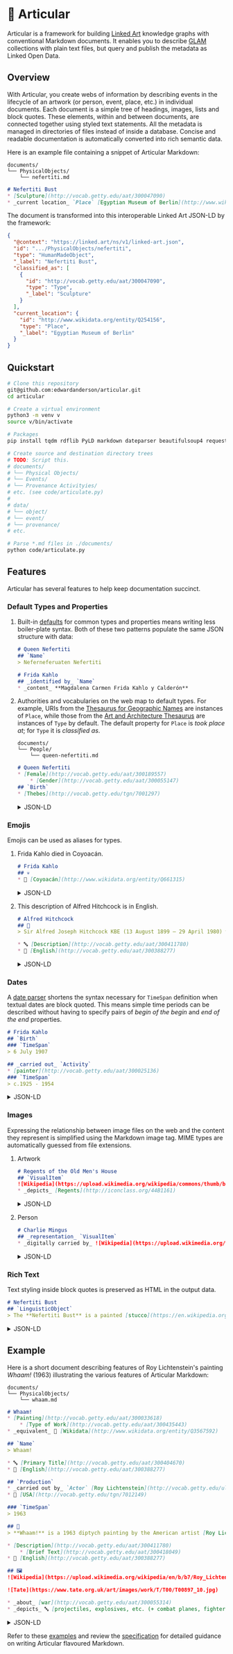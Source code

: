 # 🦾 Articular

Articular is a framework for building [Linked Art](https://linked.art/) knowledge graphs with conventional Markdown documents. It enables you to describe [GLAM](https://en.wikipedia.org/wiki/GLAM_%28industry%29) collections with plain text files, but query and publish the metadata as Linked Open Data.



## Overview

With Articular, you create webs of information by describing events in the lifecycle of an artwork (or person, event, place, etc.) in individual documents. Each document is a simple tree of headings, images, lists and block quotes. These elements, within and between documents, are connected together using styled text statements. All the metadata is managed in directories of files instead of inside a database. Concise and readable documentation is automatically converted into rich semantic data.

Here is an example file containing a snippet of Articular Markdown:

```text
documents/
└── PhysicalObjects/
    └── nefertiti.md
```

```markdown
# Nefertiti Bust
* [Sculpture](http://vocab.getty.edu/aat/300047090)
* _current location_ `Place` [Egyptian Museum of Berlin](http://www.wikidata.org/entity/Q254156)
```

The document is transformed into this interoperable Linked Art JSON-LD by the framework:

```json
{
  "@context": "https://linked.art/ns/v1/linked-art.json",
  "id": ".../PhysicalObjects/nefertiti",
  "type": "HumanMadeObject",
  "_label": "Nefertiti Bust",
  "classified_as": [
    {
      "id": "http://vocab.getty.edu/aat/300047090",
      "type": "Type",
      "_label": "Sculpture"
    }
  ],
  "current_location": {
    "id": "http://www.wikidata.org/entity/Q254156",
    "type": "Place",
    "_label": "Egyptian Museum of Berlin"
  }
}
```



## Quickstart

```bash
# Clone this repository
git@github.com:edwardanderson/articular.git
cd articular

# Create a virtual environment
python3 -m venv v
source v/bin/activate

# Packages
pip install tqdm rdflib PyLD markdown dateparser beautifulsoup4 requests

# Create source and destination directory trees
# TODO: Script this.
# documents/
# └── Physical Objects/
# └── Events/
# └── Provenance Activityies/
# etc. (see code/articulate.py)
#
# data/
# └── object/
# └── event/
# └── provenance/
# etc.

# Parse *.md files in ./documents/
python code/articulate.py
```



## Features

Articular has several features to help keep documentation succinct.



### Default Types and Properties

1. Built-in [defaults](defaults.json) for common types and properties means writing less boiler-plate syntax. Both of these two patterns populate the same JSON structure with data:

    ```markdown
    # Queen Nefertiti
    ## `Name`
    > Neferneferuaten Nefertiti
    ```

    ```markdown
    # Frida Kahlo
    ## _identified by_ `Name`
    * _content_ **Magdalena Carmen Frida Kahlo y Calderón**
    ```

2. Authorities and vocabularies on the web map to default types. For example, URIs from the [Thesaurus for Geographic Names](http://www.getty.edu/research/tools/vocabularies/tgn/index.html) are instances of `Place`, while those from the [Art and Architecture Thesaurus](https://www.getty.edu/research/tools/vocabularies/aat/) are instances of `Type` by default. The default property for `Place` is _took place at_; for `Type` it is _classified as_.

    ```text
    documents/
    └── People/
        └── queen-nefertiti.md
    ```

    ```markdown
    # Queen Nefertiti
    * [Female](http://vocab.getty.edu/aat/300189557)
        * [Gender](http://vocab.getty.edu/aat/300055147)
    ## `Birth`
    * [Thebes](http://vocab.getty.edu/tgn/7001297)
    ```

    <details>
    <summary>JSON-LD</summary>


    ```json
    {
      "@context": "https://linked.art/ns/v1/linked-art.json",
      "id": "../People/queen-nefertiti",
      "type": "Person",
      "_label": "Queen Nefertiti",
      "classified_as": [
        {
          "id": "http://vocab.getty.edu/aat/300189557",
          "type": "Type",
          "_label": "Female",
          "classified_as": [
            {
              "id": "http://vocab.getty.edu/aat/300055147",
              "type": "Type",
              "_label": "Gender"
            }
          ]
        }
      ],
      "born": {
        "type": "Birth",
        "took_place_at": [
          {
            "id": "http://vocab.getty.edu/tgn/7001297",
            "type": "Place",
            "_label": "Thebes"
          }
        ]
      }
    }
    ```

    </details>



### Emojis

Emojis can be used as aliases for types.

1.  Frida Kahlo died in Coyoacán.

    ```markdown
    # Frida Kahlo
    ## 💀
    * 📍 [Coyoacán](http://www.wikidata.org/entity/Q661315)
    ```

    <details>
    <summary>JSON-LD</summary>

    ```json
    {
      "_label": "Frida Kahlo",
      "died": {
        "type": "Death",
        "took_place_at": [
          {
            "id": "http://www.wikidata.org/entity/Q661315",
            "type": "Place",
            "_label": "Coyoacán"
          }
        ]
      }
    }
    ```

    </details>

2.  This description of Alfred Hitchcock is in English.

    ```markdown
    # Alfred Hitchcock
    ## 📃
    > Sir Alfred Joseph Hitchcock KBE (13 August 1899 – 29 April 1980) was an English film director, producer, and screenwriter.

    * 🔤 [Description](http://vocab.getty.edu/aat/300411780)
    * 💬 [English](http://vocab.getty.edu/aat/300388277)
    ```

    <details>
    <summary>JSON-LD</summary>

    ```json
    {
      "_label": "Alfred Hitchcock",
      "referred_to_by": [
        {
          "type": "LinguisticObject",
          "classified_as": [
            {
              "id": "http://vocab.getty.edu/aat/300411780",
              "type": "Type",
              "_label": "Description"
            }
          ],
          "language": [
            {
              "id": "http://vocab.getty.edu/aat/300388277",
              "type": "Language",
              "_label": "English"
            }
          ]
        }
      ]
    }
    ```

    </details>


### Dates

A [date parser](https://dateparser.readthedocs.io/en/latest/) shortens the syntax necessary for `TimeSpan` definition when textual dates are block quoted. This means simple time periods can be described without having to specify pairs of _begin of the begin_ and _end of the end_ properties.

```markdown
# Frida Kahlo
## `Birth`
### `TimeSpan`
> 6 July 1907

## _carried out_ `Activity`
* [painter](http://vocab.getty.edu/aat/300025136)
### `TimeSpan`
> c.1925 - 1954
```

<details>
<summary>JSON-LD</summary>

```json
{
  "type": "Person",
  "_label": "Frida Kahlo",
  "born": {
    "type": "Birth",
    "timespan": {
      "type": "TimeSpan",
      "begin_of_the_begin": "1907-07-06T00:00:00Z",
      "end_of_the_end": "1907-07-06T23:59:59Z",
      "identified_by": [
        {
          "type": "Name",
          "content": "6 July 1907"
        }
      ]
    }
  },
  "carried_out": [
    {
      "type": "Activity",
      "classified_as": [
        {
          "id": "http://vocab.getty.edu/aat/300025136",
          "type": "Type",
          "_label": "painter"
        }
      ],
      "timespan": {
        "type": "TimeSpan",
        "begin_of_the_begin": "1925-01-01T00:00:00Z",
        "end_of_the_end": "1954-12-31T23:59:59Z",
        "identified_by": [
          {
            "type": "Name",
            "content": "c.1925 - 1954"
          }
        ]
      }
    }
  ]
}
```

</details>



### Images

Expressing the relationship between image files on the web and the content they represent is simplified using the Markdown image tag. MIME types are automatically guessed from file extensions.

1.  Artwork

    ```markdown
    # Regents of the Old Men's House
    ## `VisualItem`
    ![Wikipedia](https://upload.wikimedia.org/wikipedia/commons/thumb/b/b0/Frans_Hals_-_Regents_of_the_Old_Men%27s_Almshouse_-_WGA11182.jpg/330px-Frans_Hals_-_Regents_of_the_Old_Men%27s_Almshouse_-_WGA11182.jpg)
    * _depicts_ [Regents](http://iconclass.org/44B1161)
    ```

    <details>
    <summary>JSON-LD</summary>

    ```json
    {
      "_label": "Regents of the Old Men's House",
      "shows": [
        {
          "type": "VisualItem",
          "depicts": [
            {
              "id": "http://iconclass.org/44B1161",
              "type": "Type",
              "_label": "Regents"
            }
          ],
          "digitally_shown_by": [
            {
              "type": "DigitalObject",
              "format": "image/jpeg",
              "classified_as": [
                {
                  "id": "http://vocab.getty.edu/aat/300215302",
                  "type": "Type",
                  "_label": "Digital Image"
                }
              ],
              "_label": "Wikipedia",
              "access_point": [
                {
                  "id": "https://upload.wikimedia.org/wikipedia/commons/thumb/b/b0/Frans_Hals_-_Regents_of_the_Old_Men%27s_Almshouse_-_WGA11182.jpg/330px-Frans_Hals_-_Regents_of_the_Old_Men%27s_Almshouse_-_WGA11182.jpg",
                  "type": "DigitalObject"
                }
              ]
            }
          ]
        }
      ]
    }
    ```

    </details>


2.  Person

    ```markdown
    # Charlie Mingus
    ## _representation_ `VisualItem`
    * _digitally carried by_ ![Wikipedia](https://upload.wikimedia.org/wikipedia/commons/thumb/3/3f/Charles_Mingus_1976_cropped.jpg/330px-Charles_Mingus_1976_cropped.jpg)
    ```

    <details>
    <summary>JSON-LD</summary>

    ```json
    {
      "_label": "Charlie Mingus",
      "representation": [
        {
          "type": "VisualItem",
          "digitally_carried_by": [
            {
              "type": "DigitalObject",
              "format": "image/jpeg",
              "classified_as": [
                {
                  "id": "http://vocab.getty.edu/aat/300215302",
                  "type": "Type",
                  "_label": "Digital Image"
                }
              ],
              "_label": "Wikipedia",
              "access_point": [
                {
                  "id": "https://upload.wikimedia.org/wikipedia/commons/thumb/3/3f/Charles_Mingus_1976_cropped.jpg/330px-Charles_Mingus_1976_cropped.jpg",
                  "type": "DigitalObject"
                }
              ]
            }
          ]
        }
      ]
    }
    ```

    </details>


### Rich Text

Text styling inside block quotes is preserved as HTML in the output data.

```markdown
# Nefertiti Bust
## `LinguisticObject`
> The **Nefertiti Bust** is a painted [stucco](https://en.wikipedia.org/wiki/Stucco)-coated [limestone](https://en.wikipedia.org/wiki/Limestone) sculpture.
```

<details>
<summary>JSON-LD</summary>

```json
{
  "_label": "Nefertiti Bust",
  "referred_to_by": [
    {
      "type": "LinguisticObject",
      "format": "text/html",
      "content": "<p>The <strong>Nefertiti Bust</strong> is a painted <a href=\"https://en.wikipedia.org/wiki/Stucco\">stucco</a>-coated <a href=\"https://en.wikipedia.org/wiki/Limestone\">limestone</a>.</p>"
    }
  ]
}
```

</details>



## Example

Here is a short document describing features of Roy Lichtenstein's painting _Whaam!_ (1963) illustrating the various features of Articular Markdown:

```text
documents/
└── PhysicalObjects/
    └── whaam.md
```

```markdown
# Whaam!
* [Painting](http://vocab.getty.edu/aat/300033618)
    * [Type of Work](http://vocab.getty.edu/aat/300435443)
* _equivalent_ 🏺 [Wikidata](http://www.wikidata.org/entity/Q3567592)

## `Name`
> Whaam!

* 🔤 [Primary Title](http://vocab.getty.edu/aat/300404670)
* 💬 [English](http://vocab.getty.edu/aat/300388277)

## `Production`
* _carried out by_ `Actor` [Roy Lichtenstein](http://vocab.getty.edu/ulan/500013596)
* 📍 [USA](http://vocab.getty.edu/tgn/7012149)

### `TimeSpan`
> 1963

## 📃
> **Whaam!** is a 1963 diptych painting by the American artist [Roy Lichtenstein](https://en.wikipedia.org/wiki/Roy_Lichtenstein). It is one of the best-known works of [pop art](https://en.wikipedia.org/wiki/Pop_art), and among Lichtenstein's most important paintings.

* [Description](http://vocab.getty.edu/aat/300411780)
    * [Brief Text](http://vocab.getty.edu/aat/300418049)
* 💬 [English](http://vocab.getty.edu/aat/300388277)

## 🖼️
![Wikipedia](https://upload.wikimedia.org/wikipedia/en/b/b7/Roy_Lichtenstein_Whaam.jpg)

![Tate](https://www.tate.org.uk/art/images/work/T/T00/T00897_10.jpg)

* _about_ [war](http://vocab.getty.edu/aat/300055314)
* _depicts_ 🔤 [projectiles, explosives, etc. (+ combat planes, fighters)](<http://iconclass.org/45C17+41>)
```

<details>
<summary>JSON-LD</summary>

```json
{
  "@context": "https://linked.art/ns/v1/linked-art.json",
  "id": "https://github.com/example-museum/physical-objects/whaam",
  "type": "HumanMadeObject",
  "produced_by": {
    "type": "Production",
    "carried_out_by": [
      {
        "id": "http://vocab.getty.edu/ulan/500013596",
        "type": "Actor",
        "_label": "Roy Lichtenstein"
      }
    ],
    "timespan": {
      "type": "TimeSpan",
      "identified_by": [
        {
          "type": "Name",
          "content": "1963"
        }
      ],
      "begin_of_the_begin": "1963-01-01T00:00:00Z",
      "end_of_the_end": "1963-12-31T23:59:59Z"
    },
    "took_place_at": [
      {
        "id": "http://vocab.getty.edu/tgn/7012149",
        "type": "Place",
        "_label": "USA"
      }
    ]
  },
  "identified_by": [
    {
      "type": "Name",
      "content": "Whaam!",
      "classified_as": [
        {
          "id": "http://vocab.getty.edu/aat/300404670",
          "type": "Type",
          "_label": "Primary Title"
        }
      ],
      "language": [
        {
          "id": "http://vocab.getty.edu/aat/300388277",
          "type": "Language",
          "_label": "English"
        }
      ]
    }
  ],
  "classified_as": [
    {
      "id": "http://vocab.getty.edu/aat/300033618",
      "type": "Type",
      "classified_as": [
        {
          "id": "http://vocab.getty.edu/aat/300435443",
          "type": "Type",
          "_label": "Type of Work"
        }
      ],
      "_label": "Painting"
    }
  ],
  "shows": [
    {
      "type": "VisualItem",
      "about": [
        {
          "id": "http://vocab.getty.edu/aat/300055314",
          "_label": "war"
        }
      ],
      "depicts": [
        {
          "id": "http://iconclass.org/45C17+41",
          "type": "Type",
          "_label": "projectiles, explosives, etc. (+ combat planes, fighters)"
        }
      ],
      "digitally_shown_by": [
        {
          "type": "DigitalObject",
          "format": "image/jpeg",
          "classified_as": [
            {
              "id": "http://vocab.getty.edu/aat/300215302",
              "type": "Type",
              "_label": "Digital Image"
            }
          ],
          "_label": "Wikipedia",
          "access_point": [
            {
              "id": "https://upload.wikimedia.org/wikipedia/en/b/b7/Roy_Lichtenstein_Whaam.jpg",
              "type": "DigitalObject"
            }
          ]
        },
        {
          "type": "DigitalObject",
          "format": "image/jpeg",
          "classified_as": [
            {
              "id": "http://vocab.getty.edu/aat/300215302",
              "type": "Type",
              "_label": "Digital Image"
            }
          ],
          "_label": "Tate",
          "access_point": [
            {
              "id": "https://www.tate.org.uk/art/images/work/T/T00/T00897_10.jpg",
              "type": "DigitalObject"
            }
          ]
        }
      ]
    }
  ],
  "referred_to_by": [
    {
      "type": "LinguisticObject",
      "format": "text/html",
      "content": "<p><strong>Whaam!</strong> is a 1963 diptych painting by the American artist <a href=\"https://en.wikipedia.org/wiki/Roy_Lichtenstein\">Roy Lichtenstein</a>. It is one of the best-known works of <a href=\"https://en.wikipedia.org/wiki/Pop_art\">pop art</a>, and among Lichtenstein's most important paintings.</p>",
      "classified_as": [
        {
          "id": "http://vocab.getty.edu/aat/300411780",
          "type": "Type",
          "classified_as": [
            {
              "id": "http://vocab.getty.edu/aat/300418049",
              "type": "Type",
              "_label": "Brief Text"
            }
          ],
          "_label": "Description"
        }
      ],
      "language": [
        {
          "id": "http://vocab.getty.edu/aat/300388277",
          "type": "Language",
          "_label": "English"
        }
      ]
    }
  ],
  "_label": "Whaam!",
  "equivalent": [
    {
      "id": "http://www.wikidata.org/entity/Q3567592",
      "type": "HumanMadeObject",
      "_label": "Wikidata"
    }
  ]
}
```

</details>



Refer to these [examples](examples/) and review the [specification](specification.md) for detailed guidance on writing Articular flavoured Markdown.
